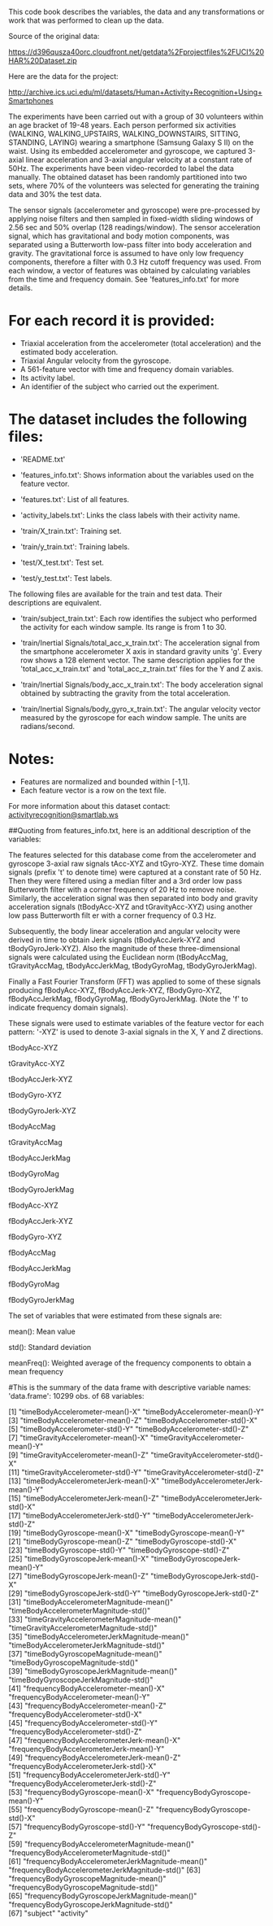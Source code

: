 This code book describes the variables, the data and any transformations or work that was performed to clean up the data.


Source of the original data:

https://d396qusza40orc.cloudfront.net/getdata%2Fprojectfiles%2FUCI%20HAR%20Dataset.zip

Here are the data for the project:

http://archive.ics.uci.edu/ml/datasets/Human+Activity+Recognition+Using+Smartphones


The experiments have been carried out with a group of 30 volunteers within an age bracket of 19-48 years. Each person performed six activities (WALKING, WALKING_UPSTAIRS, WALKING_DOWNSTAIRS, SITTING, STANDING, LAYING) wearing a smartphone (Samsung Galaxy S II) on the waist. Using its embedded accelerometer and gyroscope, we captured 3-axial linear acceleration and 3-axial angular velocity at a constant rate of 50Hz. The experiments have been video-recorded to label the data manually. The obtained dataset has been randomly partitioned into two sets, where 70% of the volunteers was selected for generating the training data and 30% the test data. 

The sensor signals (accelerometer and gyroscope) were pre-processed by applying noise filters and then sampled in fixed-width sliding windows of 2.56 sec and 50% overlap (128 readings/window). The sensor acceleration signal, which has gravitational and body motion components, was separated using a Butterworth low-pass filter into body acceleration and gravity. The gravitational force is assumed to have only low frequency components, therefore a filter with 0.3 Hz cutoff frequency was used. From each window, a vector of features was obtained by calculating variables from the time and frequency domain. See 'features_info.txt' for more details. 

For each record it is provided:
======================================

- Triaxial acceleration from the accelerometer (total acceleration) and the estimated body acceleration.
- Triaxial Angular velocity from the gyroscope. 
- A 561-feature vector with time and frequency domain variables. 
- Its activity label. 
- An identifier of the subject who carried out the experiment.

The dataset includes the following files:
=========================================

- 'README.txt'

- 'features_info.txt': Shows information about the variables used on the feature vector.

- 'features.txt': List of all features.

- 'activity_labels.txt': Links the class labels with their activity name.

- 'train/X_train.txt': Training set.

- 'train/y_train.txt': Training labels.

- 'test/X_test.txt': Test set.

- 'test/y_test.txt': Test labels.

The following files are available for the train and test data. Their descriptions are equivalent. 

- 'train/subject_train.txt': Each row identifies the subject who performed the activity for each window sample. Its range is from 1 to 30. 

- 'train/Inertial Signals/total_acc_x_train.txt': The acceleration signal from the smartphone accelerometer X axis in standard gravity units 'g'. Every row shows a 128 element vector. The same description applies for the 'total_acc_x_train.txt' and 'total_acc_z_train.txt' files for the Y and Z axis. 

- 'train/Inertial Signals/body_acc_x_train.txt': The body acceleration signal obtained by subtracting the gravity from the total acceleration. 

- 'train/Inertial Signals/body_gyro_x_train.txt': The angular velocity vector measured by the gyroscope for each window sample. The units are radians/second. 

Notes: 
======
- Features are normalized and bounded within [-1,1].
- Each feature vector is a row on the text file.

For more information about this dataset contact: activityrecognition@smartlab.ws



##Quoting from features_info.txt, here is an additional description of the variables:

The features selected for this database come from the accelerometer and gyroscope 3-axial raw signals tAcc-XYZ and tGyro-XYZ. These time domain signals (prefix 't' to denote time) were captured at a constant rate of 50 Hz. Then they were filtered using a median filter and a 3rd order low pass Butterworth filter with a corner frequency of 20 Hz to remove noise. Similarly, the acceleration signal was then separated into body and gravity acceleration signals (tBodyAcc-XYZ and tGravityAcc-XYZ) using another low pass Butterworth filt er with a corner frequency of 0.3 Hz.

Subsequently, the body linear acceleration and angular velocity were derived in time to obtain Jerk signals (tBodyAccJerk-XYZ and tBodyGyroJerk-XYZ). Also the magnitude of these three-dimensional signals were calculated using the Euclidean norm (tBodyAccMag, tGravityAccMag, tBodyAccJerkMag, tBodyGyroMag, tBodyGyroJerkMag).

Finally a Fast Fourier Transform (FFT) was applied to some of these signals producing fBodyAcc-XYZ, fBodyAccJerk-XYZ, fBodyGyro-XYZ, fBodyAccJerkMag, fBodyGyroMag, fBodyGyroJerkMag. (Note the 'f' to indicate frequency domain signals).

These signals were used to estimate variables of the feature vector for each pattern: '-XYZ' is used to denote 3-axial signals in the X, Y and Z directions.

tBodyAcc-XYZ

tGravityAcc-XYZ

tBodyAccJerk-XYZ

tBodyGyro-XYZ

tBodyGyroJerk-XYZ

tBodyAccMag

tGravityAccMag

tBodyAccJerkMag

tBodyGyroMag

tBodyGyroJerkMag

fBodyAcc-XYZ

fBodyAccJerk-XYZ

fBodyGyro-XYZ

fBodyAccMag

fBodyAccJerkMag

fBodyGyroMag

fBodyGyroJerkMag

The set of variables that were estimated from these signals are:

mean(): Mean value

std(): Standard deviation

meanFreq(): Weighted average of the frequency components to obtain a mean frequency






#This is the summary of the data frame with descriptive variable names:
'data.frame':	10299 obs. of  68 variables:

[1] "timeBodyAccelerometer-mean()-X"                 "timeBodyAccelerometer-mean()-Y"                
 [3] "timeBodyAccelerometer-mean()-Z"                 "timeBodyAccelerometer-std()-X"                 
 [5] "timeBodyAccelerometer-std()-Y"                  "timeBodyAccelerometer-std()-Z"                 
 [7] "timeGravityAccelerometer-mean()-X"              "timeGravityAccelerometer-mean()-Y"             
 [9] "timeGravityAccelerometer-mean()-Z"              "timeGravityAccelerometer-std()-X"              
[11] "timeGravityAccelerometer-std()-Y"               "timeGravityAccelerometer-std()-Z"              
[13] "timeBodyAccelerometerJerk-mean()-X"             "timeBodyAccelerometerJerk-mean()-Y"            
[15] "timeBodyAccelerometerJerk-mean()-Z"             "timeBodyAccelerometerJerk-std()-X"             
[17] "timeBodyAccelerometerJerk-std()-Y"              "timeBodyAccelerometerJerk-std()-Z"             
[19] "timeBodyGyroscope-mean()-X"                     "timeBodyGyroscope-mean()-Y"                    
[21] "timeBodyGyroscope-mean()-Z"                     "timeBodyGyroscope-std()-X"                     
[23] "timeBodyGyroscope-std()-Y"                      "timeBodyGyroscope-std()-Z"                     
[25] "timeBodyGyroscopeJerk-mean()-X"                 "timeBodyGyroscopeJerk-mean()-Y"                
[27] "timeBodyGyroscopeJerk-mean()-Z"                 "timeBodyGyroscopeJerk-std()-X"                 
[29] "timeBodyGyroscopeJerk-std()-Y"                  "timeBodyGyroscopeJerk-std()-Z"                 
[31] "timeBodyAccelerometerMagnitude-mean()"          "timeBodyAccelerometerMagnitude-std()"          
[33] "timeGravityAccelerometerMagnitude-mean()"       "timeGravityAccelerometerMagnitude-std()"       
[35] "timeBodyAccelerometerJerkMagnitude-mean()"      "timeBodyAccelerometerJerkMagnitude-std()"      
[37] "timeBodyGyroscopeMagnitude-mean()"              "timeBodyGyroscopeMagnitude-std()"              
[39] "timeBodyGyroscopeJerkMagnitude-mean()"          "timeBodyGyroscopeJerkMagnitude-std()"          
[41] "frequencyBodyAccelerometer-mean()-X"            "frequencyBodyAccelerometer-mean()-Y"           
[43] "frequencyBodyAccelerometer-mean()-Z"            "frequencyBodyAccelerometer-std()-X"            
[45] "frequencyBodyAccelerometer-std()-Y"             "frequencyBodyAccelerometer-std()-Z"            
[47] "frequencyBodyAccelerometerJerk-mean()-X"        "frequencyBodyAccelerometerJerk-mean()-Y"       
[49] "frequencyBodyAccelerometerJerk-mean()-Z"        "frequencyBodyAccelerometerJerk-std()-X"        
[51] "frequencyBodyAccelerometerJerk-std()-Y"         "frequencyBodyAccelerometerJerk-std()-Z"        
[53] "frequencyBodyGyroscope-mean()-X"                "frequencyBodyGyroscope-mean()-Y"               
[55] "frequencyBodyGyroscope-mean()-Z"                "frequencyBodyGyroscope-std()-X"                
[57] "frequencyBodyGyroscope-std()-Y"                 "frequencyBodyGyroscope-std()-Z"                
[59] "frequencyBodyAccelerometerMagnitude-mean()"     "frequencyBodyAccelerometerMagnitude-std()"     
[61] "frequencyBodyAccelerometerJerkMagnitude-mean()" "frequencyBodyAccelerometerJerkMagnitude-std()" 
[63] "frequencyBodyGyroscopeMagnitude-mean()"         "frequencyBodyGyroscopeMagnitude-std()"         
[65] "frequencyBodyGyroscopeJerkMagnitude-mean()"     "frequencyBodyGyroscopeJerkMagnitude-std()"     
[67] "subject"                                        "activity"                                     
